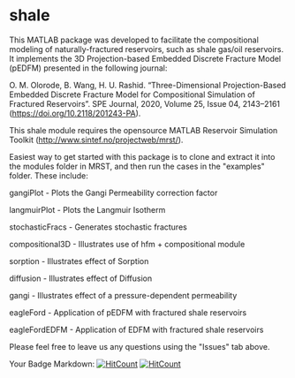 # shale
This MATLAB package was developed to facilitate the compositional modeling of naturally-fractured reservoirs, such as shale gas/oil reservoirs. It implements the 3D Projection-based Embedded Discrete Fracture Model (pEDFM) presented in the following journal:

   O. M. Olorode, B. Wang, H. U. Rashid. “Three-Dimensional Projection-Based Embedded Discrete Fracture Model for Compositional Simulation of Fractured Reservoirs”. SPE Journal, 2020, Volume 25, Issue 04, 2143–2161 (https://doi.org/10.2118/201243-PA).

This shale module requires the opensource MATLAB Reservoir Simulation Toolkit (http://www.sintef.no/projectweb/mrst/). 

Easiest way to get started with this package is to clone and extract it into the modules folder in MRST, and then run the cases in the "examples" folder. These include:

   gangiPlot       - Plots the Gangi Permeability correction factor
   
   langmuirPlot    - Plots the Langmuir Isotherm
   
   stochasticFracs - Generates stochastic fractures
   
   compositional3D - Illustrates use of hfm + compositional module 
   
   sorption        - Illustrates effect of Sorption
   
   diffusion       - Illustrates effect of Diffusion
   
   gangi           - Illustrates effect of a pressure-dependent permeability
   
   eagleFord       - Application of pEDFM with fractured shale reservoirs 
   
   eagleFordEDFM   - Application of EDFM with fractured shale reservoirs

Please feel free to leave us any questions using the "Issues" tab above.

Your Badge Markdown:
[![HitCount](http://hits.dwyl.com/UnconvRS/repo/shale.svg)](http://hits.dwyl.com/UnconvRS/repo/shale)
[![HitCount](http://hits.dwyl.com/UnconvRS/shale.svg)](http://hits.dwyl.com/UnconvRS/shale)
